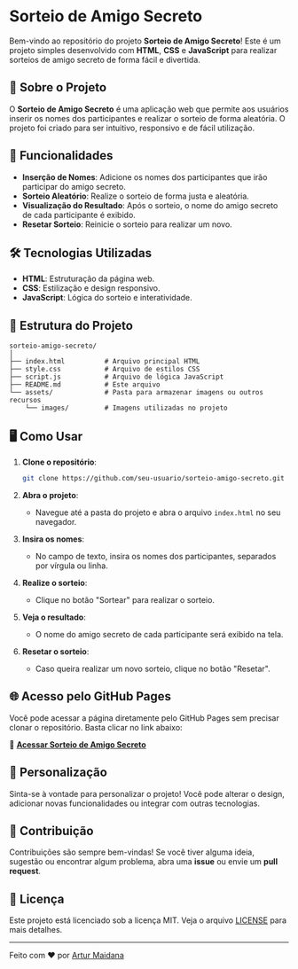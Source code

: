 # Sorteio de Amigo Secreto

Bem-vindo ao repositório do projeto **Sorteio de Amigo Secreto**! Este é um projeto simples desenvolvido com **HTML**, **CSS** e **JavaScript** para realizar sorteios de amigo secreto de forma fácil e divertida.

## 🎯 Sobre o Projeto

O **Sorteio de Amigo Secreto** é uma aplicação web que permite aos usuários inserir os nomes dos participantes e realizar o sorteio de forma aleatória. O projeto foi criado para ser intuitivo, responsivo e de fácil utilização.

## 🚀 Funcionalidades

- **Inserção de Nomes**: Adicione os nomes dos participantes que irão participar do amigo secreto.
- **Sorteio Aleatório**: Realize o sorteio de forma justa e aleatória.
- **Visualização do Resultado**: Após o sorteio, o nome do amigo secreto de cada participante é exibido.
- **Resetar Sorteio**: Reinicie o sorteio para realizar um novo.

## 🛠️ Tecnologias Utilizadas

- **HTML**: Estruturação da página web.
- **CSS**: Estilização e design responsivo.
- **JavaScript**: Lógica do sorteio e interatividade.

## 📁 Estrutura do Projeto

```
sorteio-amigo-secreto/
│
├── index.html          # Arquivo principal HTML
├── style.css           # Arquivo de estilos CSS
├── script.js           # Arquivo de lógica JavaScript
├── README.md           # Este arquivo
└── assets/             # Pasta para armazenar imagens ou outros recursos
    └── images/         # Imagens utilizadas no projeto
```

## 🖥️ Como Usar

1. **Clone o repositório**:
   ```bash
   git clone https://github.com/seu-usuario/sorteio-amigo-secreto.git
   ```

2. **Abra o projeto**:
   - Navegue até a pasta do projeto e abra o arquivo `index.html` no seu navegador.

3. **Insira os nomes**:
   - No campo de texto, insira os nomes dos participantes, separados por vírgula ou linha.

4. **Realize o sorteio**:
   - Clique no botão "Sortear" para realizar o sorteio.

5. **Veja o resultado**:
   - O nome do amigo secreto de cada participante será exibido na tela.

6. **Resetar o sorteio**:
   - Caso queira realizar um novo sorteio, clique no botão "Resetar".

## 🌐 Acesso pelo GitHub Pages

Você pode acessar a página diretamente pelo GitHub Pages sem precisar clonar o repositório. Basta clicar no link abaixo:

🔗 **[Acessar Sorteio de Amigo Secreto](https://arturmaidana.github.io/DesafioAmigoSecreto/)**

## 🎨 Personalização

Sinta-se à vontade para personalizar o projeto! Você pode alterar o design, adicionar novas funcionalidades ou integrar com outras tecnologias.

## 🤝 Contribuição

Contribuições são sempre bem-vindas! Se você tiver alguma ideia, sugestão ou encontrar algum problema, abra uma **issue** ou envie um **pull request**.

## 📄 Licença

Este projeto está licenciado sob a licença MIT. Veja o arquivo [LICENSE](LICENSE) para mais detalhes.

---

Feito com ❤️ por [Artur Maidana](https://github.com/ArturMaidana)